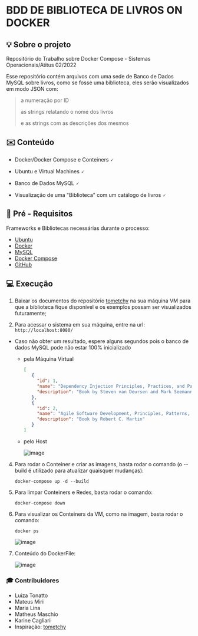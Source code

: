 # BDD DE BIBLIOTECA DE LIVROS ON DOCKER 
<div id="top"></div>

## 💡 Sobre o projeto
Repositório do Trabalho sobre Docker Compose - Sistemas Operacionais/Atitus 02/2022

Esse repositório contém arquivos com uma sede de Banco de Dados MySQL sobre livros, como se fosse uma biblioteca, eles serão visualizados em modo JSON com:
>
> a numeração por ID
>
> as strings relatando o nome dos livros
>
> e as strings com as descrições dos mesmos
>

## :envelope: Conteúdo

* Docker/Docker Compose e Conteiners 🗸

* Ubuntu e Virtual Machines 🗸

* Banco de Dados MySQL 🗸

* Visualização de uma "Biblioteca" com um catálogo de livros 🗸


## 👀 Pré - Requisitos

Frameworks e Bibliotecas necessárias durante o processo:

* [Ubuntu](https://ubuntu.com/download)
* [Docker](https://docs.docker.com/engine/install/ubuntu/)
* [MySQL](https://www.mysql.com/downloads/)
* [Docker Compose](https://docs.docker.com/compose/install/)
* [GitHub](https://github.com/tometchy/Docker-compose-dotnet-core-and-mysql.git)


## 💻 Execução 

1. Baixar os documentos do repositório [tometchy](https://github.com/tometchy/Docker-compose-dotnet-core-and-mysql.git) na sua máquina VM para que a biblioteca fique disponível e os exemplos possam ser visualizados futuramente;


2. Para acessar o sistema em sua máquina, entre na url:   ``` http://localhost:8080/ ```
* Caso não obter um resultado, espere alguns segundos pois o banco de dados MySQL pode não estar 100% inicializado
 
   * pela Máquina Virtual
   
       ``` json
      [
          {
            "id": 1,
            "name": "Dependency Injection Principles, Practices, and Patterns",
            "description": "Book by Steven van Deursen and Mark Seemann"
          },
          {
            "id": 2,
            "name": "Agile Software Development, Principles, Patterns, and Practices",
            "description": "Book by Robert C. Martin"
          }
      ]
       ```
   
   * pelo Host
   
      ![image](https://user-images.githubusercontent.com/106711311/203680530-9f501419-fba8-4143-a4ee-7d3201af9fcf.png)

   
   
 4. Para rodar o Conteiner e criar as imagens, basta rodar o comando (o --build é utilizado para atualizar quaisquer mudanças): 
 
   
     ```
     docker-compose up -d --build
     ```
     
     
     
 5. Para limpar Conteiners e Redes, basta rodar o comando: 
 
   
     ```
     docker-compose down 
     ```
     
 
 6. Para visualizar os Conteiners da VM, como na imagem, basta rodar o comando: 
 
     ```
     docker ps
     ```
     ![image](https://user-images.githubusercontent.com/106711311/203683938-805d603a-0434-4ed5-b874-dae7454a4a72.png)

 7. Conteúdo do DockerFile:
 
     ![image](https://user-images.githubusercontent.com/106711311/203684422-d3278d54-2b48-424f-abc7-0a645ee4128d.png)



### :mortar_board: Contribuidores

* Luiza Tonatto
* Mateus Miri
* Maria Lina
* Matheus Maschio
* Karine Cagliari
* Inspiração: [tometchy](https://github.com/tometchy/Docker-compose-dotnet-core-and-mysql.git)

